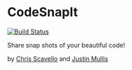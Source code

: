 # CodeSnapIt

[![Build Status](https://travis-ci.org/BideoWego/codesnapit.svg?branch=master)](https://travis-ci.org/BideoWego/codesnapit)

Share snap shots of your beautiful code!

by [Chris Scavello](https://github.com/BideoWego) and [Justin Mullis](https://github.com/nonadmin)





